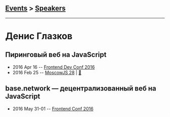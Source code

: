 ## [Events](../README.md) > [Speakers](../speakers.md)
---

# Денис Глазков

## Пиринговый веб на JavaScript
- 2016 Apr 16 -- [Frontend Dev Conf 2016](https://www.youtube.com/watch?v=ilCmkgto_0U)    
- 2016 Feb 25 -- [MoscowJS 28](https://it.mail.ru/video/468/)  | [:notebook:](https://www.slideshare.net/moscowjs/javascript-moscowjs-28)  
## base.network — децентрализованный веб на JavaScript
- 2016 May 31-01 -- [Frontend Conf 2016](https://www.youtube.com/watch?v=odWf2c9n4do)    
